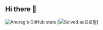 ## Hi there 👋

![Anurag's GitHub stats](https://github-readme-stats.vercel.app/api?username=inhyeok-jeong&show_icons=true&theme=dark)
[![Solved.ac프로필](http://mazassumnida.wtf/api/mini/generate_badge?boj={jih7368})]
